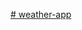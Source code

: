 


[# weather-app](https://user-images.githubusercontent.com/103300286/221390717-db47bed3-97c3-4146-9bea-40776a9e2b17.mp4)
